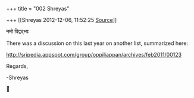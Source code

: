+++
title = "002 Shreyas"

+++
[[Shreyas	2012-12-06, 11:52:25 [Source](https://groups.google.com/g/bvparishat/c/MFZIQ354_yQ)]]



  

नमो विद्वद्भ्यः

  

There was a discussion on this last year on another list, summarized here:

<http://sripedia.appspot.com/group/oppiliappan/archives/feb2011/00123>  

  

Regards,

-Shreyas



